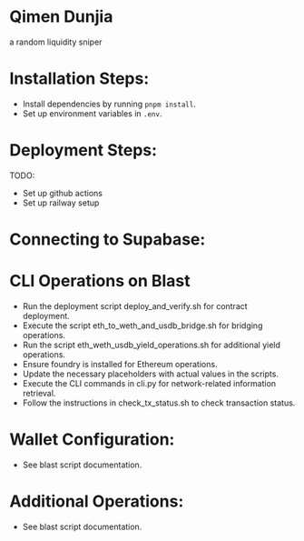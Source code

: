 # Qimen Dunjia

a random liquidity sniper

# Installation Steps: 

- Install dependencies by running `pnpm install`.
- Set up environment variables in `.env`. 

# Deployment Steps:
TODO: 
- Set up github actions 
- Set up railway setup

# Connecting to Supabase: 

# CLI Operations on Blast 
- Run the deployment script deploy_and_verify.sh for contract deployment.
- Execute the script eth_to_weth_and_usdb_bridge.sh for bridging operations.
- Run the script eth_weth_usdb_yield_operations.sh for additional yield operations.
- Ensure foundry is installed for Ethereum operations.
- Update the necessary placeholders with actual values in the scripts.
- Execute the CLI commands in cli.py for network-related information retrieval.
- Follow the instructions in check_tx_status.sh to check transaction status.

# Wallet Configuration: 
- See blast script documentation.

# Additional Operations: 
- See blast script documentation.



